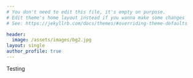 ```yaml
---
# You don't need to edit this file, it's empty on purpose.
# Edit theme's home layout instead if you wanna make some changes
# See: https://jekyllrb.com/docs/themes/#overriding-theme-defaults

header:
  image: /assets/images/bg2.jpg
layout: single
author_profile: true
---
```





Testing
